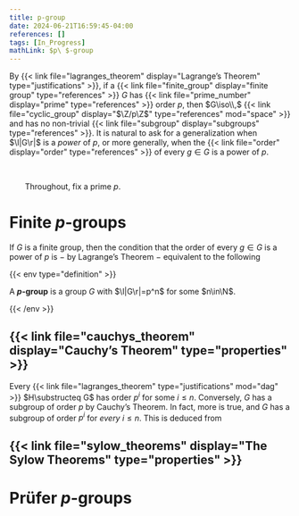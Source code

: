 ```yaml
---
title: p-group
date: 2024-06-21T16:59:45-04:00
references: []
tags: [In_Progress]
mathLink: $p\ $-group
---
```


By {{< link file="lagranges_theorem" display="Lagrange’s Theorem" type="justifications" >}}, if a {{< link file="finite_group" display="finite group" type="references" >}} $G$ has {{< link file="prime_number" display="prime" type="references" >}} order $p$, then $G\iso\\,$ {{< link file="cyclic_group" display="$\Z/p\Z$" type="references" mod="space" >}} and has no non-trivial {{< link file="subgroup" display="subgroups" type="references" >}}. It is natural to ask for a generalization when $\l|G\r|$ is a *power* of $p$, or more generally, when the {{< link file="order" display="order" type="references" >}} of every $g\in G$ is a power of $p$.

<br>

&emsp;&emsp;Throughout, fix a prime $p$.

# Finite $p$-groups

If $G$ is a finite group, then the condition that the order of every $g\in G$ is a power of $p$ is $-$ by Lagrange’s Theorem $-$ equivalent to the following

{{< env type="definition" >}}

A **$p$-group** is a group $G$ with $\l|G\r|=p^n$ for some $n\in\N$.

{{< /env >}}

## {{< link file="cauchys_theorem" display="Cauchy’s Theorem" type="properties" >}}

Every {{< link file="lagranges_theorem" type="justifications" mod="dag" >}} $H\substructeq G$ has order $p^i$ for some $i\leq n$. Conversely, $G$ has a subgroup of order $p$ by Cauchy’s Theorem. In fact, more is true, and $G$ has a subgroup of order $p^i$ for *every* $i\leq n$. This is deduced from

<div class="space"></div>

## {{< link file="sylow_theorems" display="The Sylow Theorems" type="properties" >}}

# Prüfer $p$-groups
